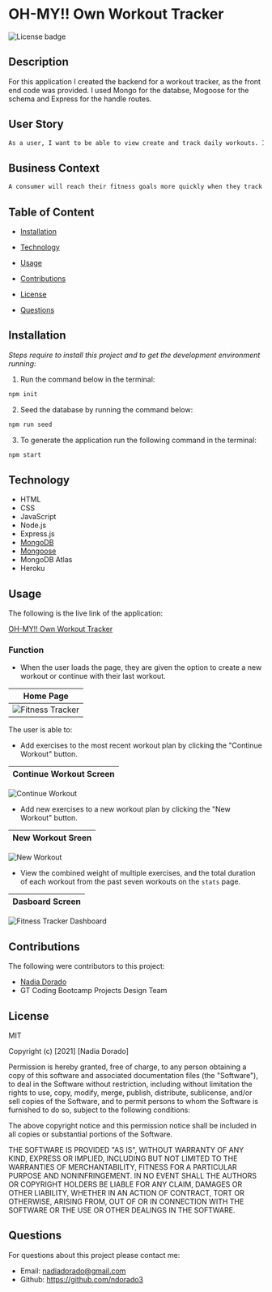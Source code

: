 # OH-MY!! Own Workout Tracker

![License badge](https://img.shields.io/badge/License-MIT-green.svg)

## Description

For this application I created the backend for a workout tracker, as the front end code was provided. I used Mongo for the databse, Mogoose for the schema and Express for the handle routes.

## User Story

```md
As a user, I want to be able to view create and track daily workouts. I want to be able to log multiple exercises in a workout on a given day. I should also be able to track the name, type, weight, sets, reps, and duration of exercise. If the exercise is a cardio exercise, I should be able to track my distance traveled.
```

## Business Context

```md
A consumer will reach their fitness goals more quickly when they track their workout progress.
```

## Table of Content

- [Installation](#installation)

- [Technology](#technology)

- [Usage](#usage)

- [Contributions](#contributions)

- [License](#license)

- [Questions](#questions)

## Installation

_Steps require to install this project and to get the development environment running:_

1. Run the command below in the terminal:

```bash
npm init
```
2. Seed the database by running the command below: 

```bash
npm run seed
```
3. To generate the application run the following command in the terminal:

```bash
npm start
``` 
## Technology

- HTML
- CSS
- JavaScript
- Node.js
- Express.js
- [MongoDB](https://docs.mongodb.com)
- [Mongoose](https://mongoosejs.com/)
- MongoDB Atlas
- Heroku

## Usage

The following is the live link of the application:

[OH-MY!! Own Workout Tracker](https://docs.mongodb.com)

### Function

- When the user loads the page, they are given the option to create a new workout or continue with their last workout.

| Home Page                                    |
| -------------------------------------------- |
|![Fitness Tracker](public/img/1.png)

The user is able to:

- Add exercises to the most recent workout plan by clicking the "Continue Workout" button.

| Continue Workout Screen                      |
| -------------------------------------------- |
![Continue Workout](public/img/continue.png)

- Add new exercises to a new workout plan by clicking the "New Workout" button. 

| New Workout Sreen                            |
| -------------------------------------------- |
  ![New Workout](public/img/new.png)
 
- View the combined weight of multiple exercises, and the total duration of each workout from the past seven workouts on the `stats` page.

| Dasboard Screen                              |
| -------------------------------------------- |
 ![Fitness Tracker Dashboard](public/img/dashboard.png)

## Contributions
The following were contributors to this project:

- [Nadia Dorado](https://github.com/ndorado3)
- GT Coding Bootcamp Projects Design Team

## License

MIT

Copyright (c) [2021] [Nadia Dorado]

Permission is hereby granted, free of charge, to any person obtaining a copy of this software and associated documentation files (the "Software"), to deal in the Software without restriction, including without limitation the rights to use, copy, modify, merge, publish, distribute, sublicense, and/or sell copies of the Software, and to permit persons to whom the Software is furnished to do so, subject to the following conditions:

The above copyright notice and this permission notice shall be included in all copies or substantial portions of the Software.

THE SOFTWARE IS PROVIDED "AS IS", WITHOUT WARRANTY OF ANY KIND, EXPRESS OR IMPLIED, INCLUDING BUT NOT LIMITED TO THE WARRANTIES OF MERCHANTABILITY, FITNESS FOR A PARTICULAR PURPOSE AND NONINFRINGEMENT. IN NO EVENT SHALL THE AUTHORS OR COPYRIGHT HOLDERS BE LIABLE FOR ANY CLAIM, DAMAGES OR OTHER LIABILITY, WHETHER IN AN ACTION OF CONTRACT, TORT OR OTHERWISE, ARISING FROM, OUT OF OR IN CONNECTION WITH THE SOFTWARE OR THE USE OR OTHER DEALINGS IN THE SOFTWARE.

## Questions

For questions about this project please contact me:

- Email: nadiadorado@gmail.com
- Github: https://github.com/ndorado3
